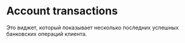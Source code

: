 # Account transactions
Это виджет, который показывает несколько последних успешных банковских операций клиента.
